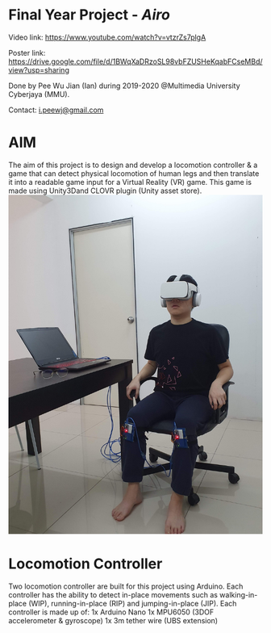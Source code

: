 # Final Year Project - ***Airo***
Video link: https://www.youtube.com/watch?v=vtzrZs7plgA

Poster link: https://drive.google.com/file/d/1BWqXaDRzoSL98vbFZUSHeKqabFCseMBd/view?usp=sharing

Done by Pee Wu Jian (Ian) during 2019-2020 @Multimedia University Cyberjaya (MMU).

Contact: i.peewj@gmail.com

# AIM
The aim of this project is to design and develop a locomotion controller & a game that can detect physical locomotion of human legs and then
translate it into a readable game input for a Virtual Reality (VR) game. This game is made using Unity3Dand CLOVR plugin  (Unity asset store).
![Image](/Images/Locomotion/mmexport1581137557408.jpg)

# Locomotion Controller
Two locomotion controller are built for this project using Arduino. Each controller has the ability to detect in-place movements such as
walking-in-place (WIP), running-in-place (RIP) and jumping-in-place (JIP). Each controller is made up of:
1x Arduino Nano
1x MPU6050 (3DOF accelerometer & gyroscope)
1x 3m tether wire (UBS extension)

